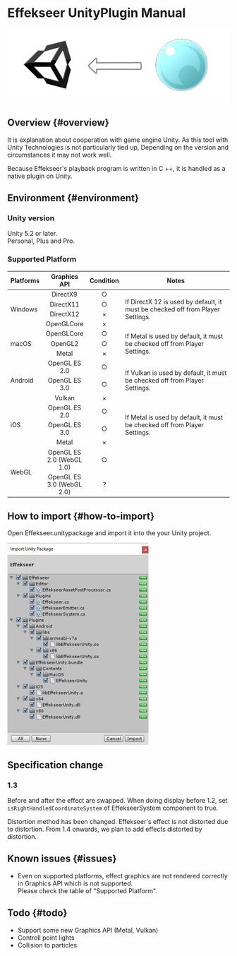 ﻿# Effekseer UnityPlugin Manual

![](../img/plugin_logo.png)

## Overview {#overview}
It is explanation about cooperation with game engine Unity.
As this tool with Unity Technologies is not particularly tied up,
Depending on the version and circumstances it may not work well.

Because Effekseer's playback program is written in C ++, it is handled as a native plugin on Unity.

## Environment {#environment}

### Unity version
Unity 5.2 or later.  
Personal, Plus and Pro.

### Supported Platform

<table>
<thead>
<tr class="header">
<th>Platforms</th>
<th style="text-align: center;">Graphics API</th>
<th style="text-align: center;">Condition</th>
<th width="350px">Notes</th>
</tr>
</thead>
<tbody>
<tr>
<td rowspan="4">Windows</td>
<td style="text-align: center;">DirectX9</td>
<td style="text-align: center;">○</td>
<td rowspan="4">
If DirectX 12 is used by default, it must be checked off from Player Settings.
</td>
</tr>
<tr>
<td style="text-align: center;">DirectX11</td>
<td style="text-align: center;">○</td>
</tr>
<tr>
<td style="text-align: center;">DirectX12</td>
<td style="text-align: center;">×</td>
</tr>
<tr>
<td style="text-align: center;">OpenGLCore</td>
<td style="text-align: center;">×</td>
</tr>
<tr>
<td rowspan="3">macOS</td>
<td style="text-align: center;">OpenGLCore</td>
<td style="text-align: center;">○</td>
<td rowspan="3">
If Metal is used by default, it must be checked off from Player Settings.
</td>
</tr>
<tr>
<td style="text-align: center;">OpenGL2</td>
<td style="text-align: center;">○</td>
</tr>
<tr>
<td style="text-align: center;">Metal</td>
<td style="text-align: center;">×</td>
</tr>
<tr>
<td rowspan="3">Android</td>
<td style="text-align: center;">OpenGL ES 2.0</td>
<td style="text-align: center;">○</td>
<td rowspan="3">
If Vulkan is used by default, it must be checked off from Player Settings.
</td>
</tr>
<tr>
<td style="text-align: center;">OpenGL ES 3.0</td>
<td style="text-align: center;">○</td>
</tr>
<tr>
<td style="text-align: center;">Vulkan</td>
<td style="text-align: center;">×</td>
</tr>
<tr>
<td rowspan="3">iOS</td>
<td style="text-align: center;">OpenGL ES 2.0</td>
<td style="text-align: center;">○</td>
<td rowspan="3">
If Metal is used by default, it must be checked off from Player Settings.
</td>
</tr>
<tr>
<td style="text-align: center;">OpenGL ES 3.0</td>
<td style="text-align: center;">○</td>
</tr>
<tr>
<td style="text-align: center;">Metal</td>
<td style="text-align: center;">×</td>
</tr>
<tr>
<td rowspan="2">WebGL</td>
<td style="text-align: center;">OpenGL ES 2.0 (WebGL 1.0)</td>
<td style="text-align: center;">○</td>
<td rowspan="2"></td>
</tr>
<td style="text-align: center;">OpenGL ES 3.0 (WebGL 2.0)</td>
<td style="text-align: center;">？</td>
</tr>
</tbody>
</table>

## How to import {#how-to-import}
Open Effekseer.unitypackage and import it into the your Unity project.

![](../img/unity_import.png)

## Specification change

### 1.3

Before and after the effect are swapped.
When doing display before 1.2, set ```isRightHandledCoordinateSystem``` of EffekseerSystem component to true.

Distortion method has been changed. Effekseer's effect is not distorted due to distortion.
From 1.4 onwards, we plan to add effects distorted by distortion.

## Known issues {#issues}
- Even on supported platforms, effect graphics are not rendered correctly in Graphics API which is not supported.<br>Please check the table of "Supported Platform".

## Todo {#todo}
- Support some new Graphics API (Metal, Vulkan)
- Controll point lights
- Collision to particles
